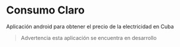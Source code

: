 # Consumo Claro

Aplicación android para obtener el precio de la
electricidad en Cuba

> Advertencia esta aplicación se encuentra en desarrollo
